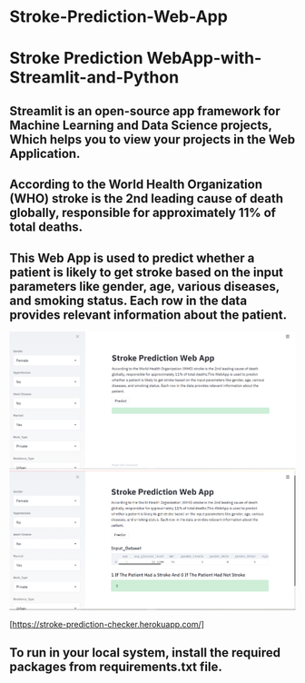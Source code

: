 # Stroke-Prediction-Web-App
# Stroke Prediction WebApp-with-Streamlit-and-Python 

## Streamlit is an open-source app framework for Machine Learning and Data Science projects, Which helps you to view your projects in the Web Application.

## According to the World Health Organization (WHO) stroke is the 2nd leading cause of death globally, responsible for approximately 11% of total deaths.
## This Web App  is used to predict whether a patient is likely to get stroke based on the input parameters like gender, age, various diseases, and smoking status. Each row in the data provides relevant information about the patient.

 ![Getting Started](./screen1.png)
 ![Getting Started](./screen0.png)

[https://stroke-prediction-checker.herokuapp.com/]

## To run in your local system, install the required packages from requirements.txt file.
